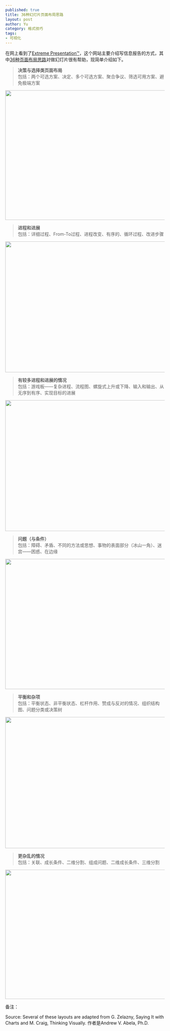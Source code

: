 ```yaml
--- 
published: true
title: 36种幻灯片页面布局思路
layout: post
author: Yu
category: 格式技巧
tags:
- 可视化
---
```

在网上看到了[Extreme Presentation™](http://www.extremepresentation.com/ "Extreme Presentation™")，这个网站主要介绍写信息报告的方式，其中[36种页面布局思路](http://www.google.com.hk/url?sa=t&amp;source=web&amp;cd=1&amp;ved=0CCcQFjAA&amp;url=http%3A%2F%2Fextremepresentation.typepad.com%2Fblog%2Ffiles%2F36_page_layout_ideas.pdf&amp;ei=Mag3Tta-AajViALJsZzCDg&amp;usg=AFQjCNHh3tzu8zcxDifvEvvwPB1CAOSHuw "pdf下载")对做幻灯片很有帮助，现简单介绍如下。

>**决策与选择类页面布局**     
包括：两个可选方案、决定、多个可选方案、聚合争议、筛选可用方案、避免极端方案

<a href="http://yulijia.net/cn/wp-content/uploads/2011/08/Screenshot-Layout-Options-Pages.indd-36_page_layout_ideas.pdf-1.png"><img class="alignnone size-full wp-image-55" title="Decisions &amp; Alternatives" src="http://yulijia.net/cn/wp-content/uploads/2011/08/Screenshot-Layout-Options-Pages.indd-36_page_layout_ideas.pdf-1.png" alt="" width="609" height="410" /></a>

>**进程和进展**  
包括：详细过程、From-To过程、进程改变、有序的、循环过程、改进步骤

<a href="http://yulijia.net/cn/wp-content/uploads/2011/08/Screenshot-Layout-Options-Pages.indd-36_page_layout_ideas.pdf-2.png"><img class="alignnone size-full wp-image-62" title="Processes and Progress" src="http://yulijia.net/cn/wp-content/uploads/2011/08/Screenshot-Layout-Options-Pages.indd-36_page_layout_ideas.pdf-2.png" alt="" width="601" height="414" /></a>

>**有较多进程和进展的情况**    
包括：游戏板——复杂进程、流程图、螺旋式上升或下降、输入和输出、从无序到有序、实现目标的进展

<a href="http://yulijia.net/cn/wp-content/uploads/2011/08/Screenshot-Layout-Options-Pages.indd-36_page_layout_ideas.pdf-3.png"><img class="alignnone size-full wp-image-65" title="More Processes and Progress" src="http://yulijia.net/cn/wp-content/uploads/2011/08/Screenshot-Layout-Options-Pages.indd-36_page_layout_ideas.pdf-3.png" alt="" width="594" height="414" /></a>

>**问题（与条件）**    
包括：障碍、矛盾、不同的方法或思想、事物的表面部分（冰山一角）、迷宫——困惑、在边缘

<a href="http://yulijia.net/cn/wp-content/uploads/2011/08/Screenshot-Layout-Options-Pages.indd-36_page_layout_ideas.pdf-4.png"><img class="alignnone size-full wp-image-68" title="Problems (“Opportunities”)" src="http://yulijia.net/cn/wp-content/uploads/2011/08/Screenshot-Layout-Options-Pages.indd-36_page_layout_ideas.pdf-4.png" alt="" width="601" height="412" /></a>

>**平衡和杂项**  
包括：平衡状态、非平衡状态、杠杆作用、赞成与反对的情况、组织结构图、问题分类或决策树

<a href="http://yulijia.net/cn/wp-content/uploads/2011/08/Screenshot-Layout-Options-Pages.indd-36_page_layout_ideas.pdf-5.png"><img class="alignnone size-full wp-image-70" title="Balance and Miscellaneous" src="http://yulijia.net/cn/wp-content/uploads/2011/08/Screenshot-Layout-Options-Pages.indd-36_page_layout_ideas.pdf-5.png" alt="" width="598" height="415" /></a>

>**更杂乱的情况**   
包括：关联、成长条件、二维分割、组成问题、二维成长条件、三维分割

<a href="http://yulijia.net/cn/wp-content/uploads/2011/08/Screenshot-Layout-Options-Pages.indd-36_page_layout_ideas.pdf-6.png"><img class="alignnone size-full wp-image-71" title="More Miscellaneous" src="http://yulijia.net/cn/wp-content/uploads/2011/08/Screenshot-Layout-Options-Pages.indd-36_page_layout_ideas.pdf-6.png" alt="" width="593" height="409" /></a>

备注：

Source: Several of these layouts are adapted from G. Zelazny, Saying It with Charts and M. Craig, Thinking Visually.
作者是Andrew V. Abela, Ph.D.
